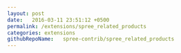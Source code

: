 ```yaml
---
layout: post
date:   2016-03-11 23:51:12 +0500
permalink: /extensions/spree_related_products
categories: extensions
githubRepoName:   spree-contrib/spree_related_products
---
```

